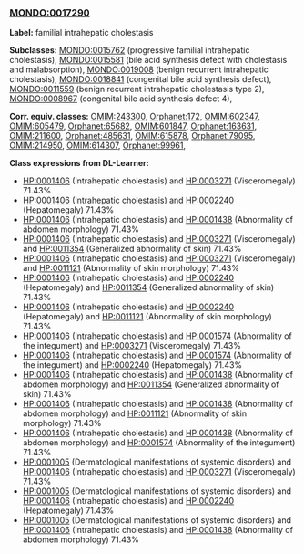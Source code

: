 
### [MONDO:0017290](http://purl.obolibrary.org/obo/MONDO_0017290)
**Label:** familial intrahepatic cholestasis

**Subclasses:** [MONDO:0015762](http://purl.obolibrary.org/obo/MONDO_0015762) (progressive familial intrahepatic cholestasis), [MONDO:0015581](http://purl.obolibrary.org/obo/MONDO_0015581) (bile acid synthesis defect with cholestasis and malabsorption), [MONDO:0019008](http://purl.obolibrary.org/obo/MONDO_0019008) (benign recurrent intrahepatic cholestasis), [MONDO:0018841](http://purl.obolibrary.org/obo/MONDO_0018841) (congenital bile acid synthesis defect), [MONDO:0011559](http://purl.obolibrary.org/obo/MONDO_0011559) (benign recurrent intrahepatic cholestasis type 2), [MONDO:0008967](http://purl.obolibrary.org/obo/MONDO_0008967) (congenital bile acid synthesis defect 4), 

**Corr. equiv. classes:** [OMIM:243300](http://purl.obolibrary.org/obo/OMIM_243300), [Orphanet:172](http://www.orpha.net/ORDO/Orphanet_172), [OMIM:602347](http://purl.obolibrary.org/obo/OMIM_602347), [OMIM:605479](http://purl.obolibrary.org/obo/OMIM_605479), [Orphanet:65682](http://www.orpha.net/ORDO/Orphanet_65682), [OMIM:601847](http://purl.obolibrary.org/obo/OMIM_601847), [Orphanet:163631](http://www.orpha.net/ORDO/Orphanet_163631), [OMIM:211600](http://purl.obolibrary.org/obo/OMIM_211600), [Orphanet:485631](http://www.orpha.net/ORDO/Orphanet_485631), [OMIM:615878](http://purl.obolibrary.org/obo/OMIM_615878), [Orphanet:79095](http://www.orpha.net/ORDO/Orphanet_79095), [OMIM:214950](http://purl.obolibrary.org/obo/OMIM_214950), [OMIM:614307](http://purl.obolibrary.org/obo/OMIM_614307), [Orphanet:99961](http://www.orpha.net/ORDO/Orphanet_99961), 

**Class expressions from DL-Learner:**

- [HP:0001406](http://purl.obolibrary.org/obo/HP_0001406) (Intrahepatic cholestasis) and [HP:0003271](http://purl.obolibrary.org/obo/HP_0003271) (Visceromegaly) 71.43%
- [HP:0001406](http://purl.obolibrary.org/obo/HP_0001406) (Intrahepatic cholestasis) and [HP:0002240](http://purl.obolibrary.org/obo/HP_0002240) (Hepatomegaly) 71.43%
- [HP:0001406](http://purl.obolibrary.org/obo/HP_0001406) (Intrahepatic cholestasis) and [HP:0001438](http://purl.obolibrary.org/obo/HP_0001438) (Abnormality of abdomen morphology) 71.43%
- [HP:0001406](http://purl.obolibrary.org/obo/HP_0001406) (Intrahepatic cholestasis) and [HP:0003271](http://purl.obolibrary.org/obo/HP_0003271) (Visceromegaly) and [HP:0011354](http://purl.obolibrary.org/obo/HP_0011354) (Generalized abnormality of skin) 71.43%
- [HP:0001406](http://purl.obolibrary.org/obo/HP_0001406) (Intrahepatic cholestasis) and [HP:0003271](http://purl.obolibrary.org/obo/HP_0003271) (Visceromegaly) and [HP:0011121](http://purl.obolibrary.org/obo/HP_0011121) (Abnormality of skin morphology) 71.43%
- [HP:0001406](http://purl.obolibrary.org/obo/HP_0001406) (Intrahepatic cholestasis) and [HP:0002240](http://purl.obolibrary.org/obo/HP_0002240) (Hepatomegaly) and [HP:0011354](http://purl.obolibrary.org/obo/HP_0011354) (Generalized abnormality of skin) 71.43%
- [HP:0001406](http://purl.obolibrary.org/obo/HP_0001406) (Intrahepatic cholestasis) and [HP:0002240](http://purl.obolibrary.org/obo/HP_0002240) (Hepatomegaly) and [HP:0011121](http://purl.obolibrary.org/obo/HP_0011121) (Abnormality of skin morphology) 71.43%
- [HP:0001406](http://purl.obolibrary.org/obo/HP_0001406) (Intrahepatic cholestasis) and [HP:0001574](http://purl.obolibrary.org/obo/HP_0001574) (Abnormality of the integument) and [HP:0003271](http://purl.obolibrary.org/obo/HP_0003271) (Visceromegaly) 71.43%
- [HP:0001406](http://purl.obolibrary.org/obo/HP_0001406) (Intrahepatic cholestasis) and [HP:0001574](http://purl.obolibrary.org/obo/HP_0001574) (Abnormality of the integument) and [HP:0002240](http://purl.obolibrary.org/obo/HP_0002240) (Hepatomegaly) 71.43%
- [HP:0001406](http://purl.obolibrary.org/obo/HP_0001406) (Intrahepatic cholestasis) and [HP:0001438](http://purl.obolibrary.org/obo/HP_0001438) (Abnormality of abdomen morphology) and [HP:0011354](http://purl.obolibrary.org/obo/HP_0011354) (Generalized abnormality of skin) 71.43%
- [HP:0001406](http://purl.obolibrary.org/obo/HP_0001406) (Intrahepatic cholestasis) and [HP:0001438](http://purl.obolibrary.org/obo/HP_0001438) (Abnormality of abdomen morphology) and [HP:0011121](http://purl.obolibrary.org/obo/HP_0011121) (Abnormality of skin morphology) 71.43%
- [HP:0001406](http://purl.obolibrary.org/obo/HP_0001406) (Intrahepatic cholestasis) and [HP:0001438](http://purl.obolibrary.org/obo/HP_0001438) (Abnormality of abdomen morphology) and [HP:0001574](http://purl.obolibrary.org/obo/HP_0001574) (Abnormality of the integument) 71.43%
- [HP:0001005](http://purl.obolibrary.org/obo/HP_0001005) (Dermatological manifestations of systemic disorders) and [HP:0001406](http://purl.obolibrary.org/obo/HP_0001406) (Intrahepatic cholestasis) and [HP:0003271](http://purl.obolibrary.org/obo/HP_0003271) (Visceromegaly) 71.43%
- [HP:0001005](http://purl.obolibrary.org/obo/HP_0001005) (Dermatological manifestations of systemic disorders) and [HP:0001406](http://purl.obolibrary.org/obo/HP_0001406) (Intrahepatic cholestasis) and [HP:0002240](http://purl.obolibrary.org/obo/HP_0002240) (Hepatomegaly) 71.43%
- [HP:0001005](http://purl.obolibrary.org/obo/HP_0001005) (Dermatological manifestations of systemic disorders) and [HP:0001406](http://purl.obolibrary.org/obo/HP_0001406) (Intrahepatic cholestasis) and [HP:0001438](http://purl.obolibrary.org/obo/HP_0001438) (Abnormality of abdomen morphology) 71.43%



